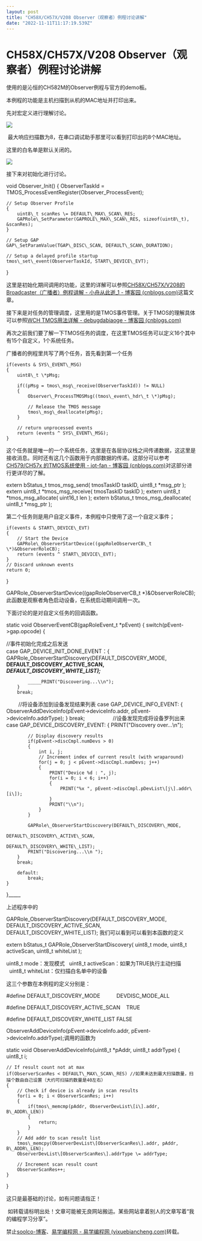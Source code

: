 ```yaml
---
layout: post
title: "CH58X/CH57X/V208 Observer（观察者）例程讨论讲解"
date: "2022-11-11T11:17:19.539Z"
---
```

CH58X/CH57X/V208 Observer（观察者）例程讨论讲解
====================================

使用的是沁恒的CH582M的Observer例程与官方的demo板。

本例程的功能是主机扫描到从机的MAC地址并打印出来。

先对宏定义进行理解讨论。

![](https://img2022.cnblogs.com/blog/3020110/202211/3020110-20221105172548261-337331169.png)

 最大响应扫描数为8，在串口调试助手那里可以看到打印出的8个MAC地址。

这里的白名单是默认关闭的。

![](https://img2022.cnblogs.com/blog/3020110/202211/3020110-20221107111513200-1027294645.png)

接下来对初始化进行讨论。

void Observer\_Init()
{
    ObserverTaskId \= TMOS\_ProcessEventRegister(Observer\_ProcessEvent);

    // Setup Observer Profile
    {
        uint8\_t scanRes \= DEFAULT\_MAX\_SCAN\_RES;
        GAPRole\_SetParameter(GAPROLE\_MAX\_SCAN\_RES, sizeof(uint8\_t), &scanRes);
    }

    // Setup GAP
    GAP\_SetParamValue(TGAP\_DISC\_SCAN, DEFAULT\_SCAN\_DURATION);

    // Setup a delayed profile startup
    tmos\_set\_event(ObserverTaskId, START\_DEVICE\_EVT);
}

这里是初始化期间调用的功能，这里的详解可以参照[CH58X/CH57X/V208的Broadcaster（广播者）例程讲解 - 小舟从此逝\_1 - 博客园 (cnblogs.com)](https://www.cnblogs.com/frontier/p/16854694.html)这篇文章。

接下来是对任务的管理调度，这里用的是TMOS事件管理。关于TMOS的理解具体可以参照[WCH TMOS用法详解 - debugdabiaoge - 博客园 (cnblogs.com)](https://www.cnblogs.com/debugdabiaoge/p/15775521.html)

再次之前我们要了解一下TMOS任务的调度，在这里TMOS任务可以定义16个其中有15个自定义，1个系统任务。

广播者的例程里共写了两个任务，首先看到第一个任务

    if(events & SYS\_EVENT\_MSG)
    {
        uint8\_t \*pMsg;

        if((pMsg = tmos\_msg\_receive(ObserverTaskId)) != NULL)
        {
            Observer\_ProcessTMOSMsg((tmos\_event\_hdr\_t \*)pMsg);

            // Release the TMOS message
            tmos\_msg\_deallocate(pMsg);
        }

        // return unprocessed events
        return (events ^ SYS\_EVENT\_MSG);
    }

这个任务就是唯一的一个系统任务，这里是在各层协议栈之间传递数据，这这里是接收消息。同时还有这几个函数用于内部数据的传递。这部分可以参考[CH579/CH57x 的TMOS系统使用 - iot-fan - 博客园 (cnblogs.com)](https://www.cnblogs.com/iot-fan/p/13460082.html)对这部分进行更详尽的了解。

extern bStatus\_t tmos\_msg\_send( tmosTaskID taskID, uint8\_t \*msg\_ptr );
extern uint8\_t \*tmos\_msg\_receive( tmosTaskID taskID );
extern uint8\_t \*tmos\_msg\_allocate( uint16\_t len );
extern bStatus\_t tmos\_msg\_deallocate( uint8\_t \*msg\_ptr );

第二个任务则是用户自定义事件，本例程中只使用了这一个自定义事件；

    if(events & START\_DEVICE\_EVT)
    {
        // Start the Device
        GAPRole\_ObserverStartDevice((gapRoleObserverCB\_t \*)&ObserverRoleCB);
        return (events ^ START\_DEVICE\_EVT);
    }
    // Discard unknown events
    return 0;
}

 GAPRole\_ObserverStartDevice((gapRoleObserverCB\_t \*)&ObserverRoleCB);此函数是观察者角色启动设备，在系统启动期间调用一次。   
  
下面讨论的是对自定义任务的回调函数。

static void ObserverEventCB(gapRoleEvent\_t \*pEvent)
{
    switch(pEvent->gap.opcode)
    {  

//事件初始化完成之后发送  
case GAP\_DEVICE\_INIT\_DONE\_EVENT：{  
            GAPRole\_ObserverStartDiscovery(DEFAULT\_DISCOVERY\_MODE,                                           ____DEFAULT\_DISCOVERY\_ACTIVE\_SCAN,____                                           _____DEFAULT\_DISCOVERY\_WHITE\_LIST);_____

            _____PRINT("Discovering...\\n");
        }
        break;  
　　    //将设备添加到设备发现结果列表
        case GAP\_DEVICE\_INFO\_EVENT: 
        {
            ObserverAddDeviceInfo(pEvent\->deviceInfo.addr, pEvent->deviceInfo.addrType);
        }
        break;
　　　　　//设备发现完成将设备罗列出来
        case GAP\_DEVICE\_DISCOVERY\_EVENT:
        {
            PRINT("Discovery over...\\n");

            // Display discovery results  
            if(pEvent->discCmpl.numDevs > 0)
            {
                int i, j;
                // Increment index of current result (with wraparound)
                for(j = 0; j < pEvent->discCmpl.numDevs; j++)
                {
                    PRINT("Device %d : ", j);
                    for(i = 0; i < 6; i++)
                    {
                        PRINT("%x ", pEvent->discCmpl.pDevList\[j\].addr\[i\]);
                    }
                    PRINT("\\n");
                }
            }

            GAPRole\_ObserverStartDiscovery(DEFAULT\_DISCOVERY\_MODE,
                                           DEFAULT\_DISCOVERY\_ACTIVE\_SCAN,
                                           DEFAULT\_DISCOVERY\_WHITE\_LIST);
            PRINT("Discovering...\\n ");
        }
        break;

        default:
            break;
    }
}_____

上述程序中的

GAPRole\_ObserverStartDiscovery(DEFAULT\_DISCOVERY\_MODE,  
DEFAULT\_DISCOVERY\_ACTIVE\_SCAN,  
DEFAULT\_DISCOVERY\_WHITE\_LIST); 我们可以看到可以看到本函数的定义

extern bStatus\_t GAPRole\_ObserverStartDiscovery( uint8\_t mode, uint8\_t activeScan, uint8\_t whiteList );

uint8\_t mode：发现模式   uint8\_t activeScan：如果为TRUE执行主动扫描    uint8\_t whiteList：仅扫描白名单中的设备

这三个参数在本例程的定义分别是：

#define DEFAULT\_DISCOVERY\_MODE           DEVDISC\_MODE\_ALL

#define DEFAULT\_DISCOVERY\_ACTIVE\_SCAN    TRUE

#define DEFAULT\_DISCOVERY\_WHITE\_LIST FALSE

ObserverAddDeviceInfo(pEvent->deviceInfo.addr, pEvent->deviceInfo.addrType);调用的函数为 

static void ObserverAddDeviceInfo(uint8\_t \*pAddr, uint8\_t addrType)
{
    uint8\_t i;

    // If result count not at max
    if(ObserverScanRes < DEFAULT\_MAX\_SCAN\_RES) //如果未达到最大扫描数量，扫描个数由自己设置（大约可扫描的数量是40左右）
    {
        // Check if device is already in scan results
        for(i = 0; i < ObserverScanRes; i++)
        {
            if(tmos\_memcmp(pAddr, ObserverDevList\[i\].addr, B\_ADDR\_LEN))
            {
                return;
            }
        }
        // Add addr to scan result list
        tmos\_memcpy(ObserverDevList\[ObserverScanRes\].addr, pAddr, B\_ADDR\_LEN);
        ObserverDevList\[ObserverScanRes\].addrType \= addrType;

        // Increment scan result count
        ObserverScanRes++;
    }
}  
  

这只是最基础的讨论，如有问题请指正！

 如转载请标明出处！文章可能被无良网站搬运。某些网站拿着别人的文章写着“我的编程学习分享”。

禁止[soolco-博客](http://www.soolco.com/)、[易学编程网 - 易学编程网 (yixuebiancheng.com)](https://www.yixuebiancheng.com/)转载。